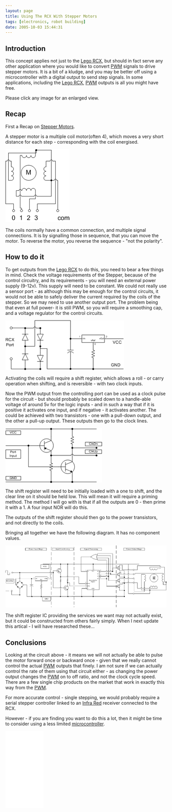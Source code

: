 ```yaml
---
layout: page
title: Using The RCX With Stepper Motors
tags: [electronics, robot building]
date: 2005-10-03 15:44:31
---
```

## Introduction

This concept applies not just to the [Lego RCX](/wiki/rcx.html "The Lego RCX"), but should in fact serve any other application where you would like to convert [PWM](/wiki/pwm.html "Pulse Width Modulation") signals to drive stepper motors. It is a bit of a kludge, and you may be better off using a microcontroller with a digital output to send step signals. In some applications, including the [Lego RCX](/wiki/rcx.html "The Lego RCX"), [PWM](/wiki/pwm.html "Pulse Width Modulation") outputs is all you might have free.

Please click any image for an enlarged view.

## Recap

First a Recap on [Stepper Motors](/wiki/stepper_motors.html "Stepper Motors").

A stepper motor is a multiple coil motor(often 4), which moves a very short distance for each step - corresponding with the coil energised.

![](/galleries/gallery-1-common-images/138-steppermotor.png)

The coils normally have a common connection, and multiple signal connections. It is by signalling those in sequence, that you can move the motor. To reverse the motor, you reverse the sequence - "not the polarity".

## How to do it

To get outputs from the [Lego RCX](/wiki/rcx.html "The Lego RCX") to do this, you need to bear a few things in mind. Check the voltage requirements of the Stepper, because of the control circuitry, and its requirements - you will need an external power supply (9-12v). This supply will need to be constant. We could not really use a sensor port - as although this may be enough for the control circuits, it would not be able to safely deliver the current required by the coils of the stepper. So we may need to use another output port. The problem being that even at full power- it is still PWM, so you will require a smoothing cap, and a voltage regulator for the control circuits.

![](/galleries/gallery-1-common-images/139-shiftregpower.png)

Activating the coils will require a shift register, which allows a roll - or carry operation when shifting, and is reversible - with two clock inputs.

Now the PWM output from the controlling port can be used as a clock pulse for the circuit - but should probably be scaled down to a handle-able voltage of around 5v for the logic inputs - and in such a way that if it is positive it activates one input, and if negative - it activates another. The could be achieved with two transistors - one with a pull-down output, and the other a pull-up output. These outputs then go to the clock lines.

![](/galleries/gallery-1-common-images/140-shiftreginput.png)

The shift register will need to be initially loaded with a one to shift, and the clear line on it should be held low. This will mean it will require a priming method. The method I will go with is that if all the outputs are 0 - then prime it with a 1\. A four input NOR will do this.

The outputs of the shift register should then go to the power transistors, and not directly to the coils.

Bringing all together we have the following diagram. It has no component values.

![](/galleries/gallery-1-common-images/141-shiftregall.png)

The shift register IC providing the services we want may not actually exist, but it could be constructed from others fairly simply. When I next update this artical - I will have researched these...

## Conclusions

Looking at the circuit above - it means we will not actually be able to pulse the motor forward once or backward once - given that we really cannot control the actual [PWM](/wiki/pwm.html "Pulse Width Modulation") outputs that finely. I am not sure if we can actually control the rate of them using that circuit either - as changing the power output changes the [PWM](/wiki/pwm.html "Pulse Width Modulation") on to off ratio, and not the clock cycle speed. There are a few single chip products on the market that work in exactly this way from the [PWM](/wiki/pwm.html "Pulse Width Modulation").

For more accurate control - single stepping, we would probably require a serial stepper controller linked to an [Infra Red](/wiki/infra_red.html "A type of EM radiation commonly used for digital communications") receiver connected to the RCX.

However - if you are finding you want to do this a lot, then it might be time to consider using a less limited [microcontroller](/wiki/microcontroller.html "A programmable digital controller (or ").

<iframe style="width:120px;height:240px;" marginwidth="0" marginheight="0" scrolling="no" frameborder="0" src="//ws-eu.amazon-adsystem.com/widgets/q?ServiceVersion=20070822&OneJS=1&Operation=GetAdHtml&MarketPlace=GB&source=ss&ref=as_ss_li_til&ad_type=product_link&tracking_id=orionrobots-21&language=en_GB&marketplace=amazon&region=GB&placement=B087BYKB6T&asins=B087BYKB6T&linkId=3d581b4b4b900d79dc7950499d4ddf4e&show_border=true&link_opens_in_new_window=true"></iframe>
